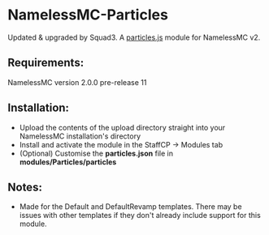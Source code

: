# NamelessMC-Particles
Updated & upgraded by Squad3.
A [particles.js](https://vincentgarreau.com/particles.js) module for NamelessMC v2.

## Requirements:
NamelessMC version 2.0.0 pre-release 11

## Installation:
- Upload the contents of the upload directory straight into your NamelessMC installation's directory
- Install and activate the module in the StaffCP -> Modules tab
- (Optional) Customise the **particles.json** file in **modules/Particles/particles**

## Notes:
- Made for the Default and DefaultRevamp templates. There may be issues with other templates if they don't already include support for this module.
